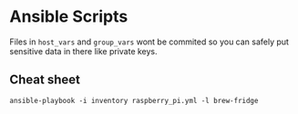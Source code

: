 # Ansible Scripts

Files in `host_vars` and `group_vars` wont be commited so you can safely put sensitive data in there like private keys.

## Cheat sheet

    ansible-playbook -i inventory raspberry_pi.yml -l brew-fridge

